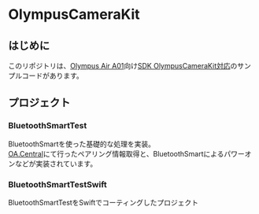 # OlympusCameraKit

## はじめに
このリポジトリは、[Olympus Air A01](http://olympus-imaging.jp/product/opc/a01/index.html)向け[SDK OlympusCameraKit対応](https://opc.olympus-imaging.com/tools/sdk/)のサンプルコードがあります。

## プロジェクト
### BluetoothSmartTest
BluetoothSmartを使った基礎的な処理を実装。<BR>
[OA.Central](http://app.olympus-imaging.com/oacentral/ja/)にて行ったペアリング情報取得と、BluetoothSmartによるパワーオンなどが実装されています。

### BluetoothSmartTestSwift
BluetoothSmartTestをSwiftでコーティングしたプロジェクト
